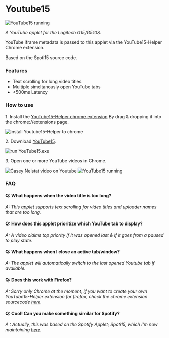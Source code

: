 # Youtube15 
![YouTube15 running](http://i.imgur.com/Dfie2pb.png)

*A YouTube applet for the Logitech G15/G510S.* 

YouTube iframe metadata is passed to this applet via the YouTube15-Helper Chrome extension.

Based on the Spoti15 source code.

### Features
+ Text scrolling for long video titles.
+ Multiple simeltanously open YouTube tabs
+ <500ms Latency

### How to use
1\. Install the [YouTube15-Helper chrome extension](https://github.com/haidarn2/Youtube15/releases/download/1.0/YouTube15-Helper_v1.0.crx)  By drag & dropping it into the chrome://extensions page.

![install Youtube15-Helper to chrome](http://i.imgur.com/LE7yJQz.png)

2\. Download [YouTube15](https://github.com/haidarn2/Youtube15/releases/download/1.0/YouTube15_v1.0.zip).

![run YouTube15.exe](http://i.imgur.com/4LvhtsM.png)

3\. Open one or more YouTube videos in Chrome.

![Casey Neistat video on Youtube](http://i.imgur.com/32tMnfQ.png)
![YouTube15 running](http://i.imgur.com/Dfie2pb.png)

### FAQ
#### Q: What happens when the video title is too long?
*A: This applet supports text scrolling for video titles and uploader names that are too long.*

#### Q: How does this applet prioritize which YouTube tab to display?
*A: A video claims top priority if it was opened last & if it goes from a paused to play state.*

#### Q: What happens when I close an active tab/window?
*A: The applet will automatically switch to the last opened Youtube tab if available.*
      
#### Q: Does this work with Firefox?
*A: Sorry only Chrome at the moment, if you want to create your own YouTube15-Helper extension for firefox, check the chrome extension sourcecode [here](https://github.com/haidarn2/Youtube15/tree/master/YouTube15-Helper).*
      
#### Q: Cool! Can you make something similar for Spotify?
*A : Actually, this was based on the Spotify Applet; Spoti15, which I'm now maintaining [here](https://github.com/haidarn2/Spoti15).*
